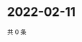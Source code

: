 # 2022-02-11

共 0 条

<!-- BEGIN WEIBO -->
<!-- 最后更新时间 Fri Feb 11 2022 04:08:57 GMT+0800 (China Standard Time) -->

<!-- END WEIBO -->
